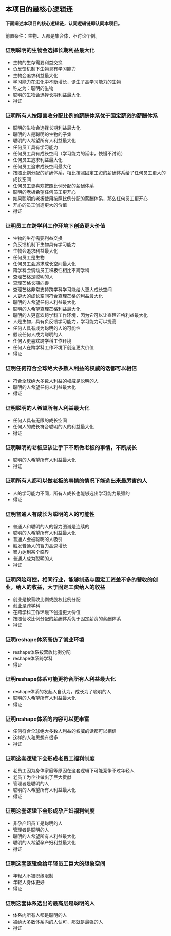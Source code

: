 ## 本项目的最核心逻辑连

#### 下面阐述本项目的核心逻辑链，认同逻辑链即认同本项目。

前置条件：生物、人都是集合体，不讨论个例。

### 证明聪明的生物会选择长期利益最大化
- 生物的生存需要利益交换
- 负反馈机制下生物具有学习能力
- 生物会追求利益最大化
- 学习能力在进化中不断增长，诞生了高学习能力的生物
- 称之为：聪明的生物
- 聪明的生物会选择长期利益最大化
- 得证

### 证明所有人按照营收分配比例的薪酬体系优于固定薪资的薪酬体系
- 聪明的生物会选择长期利益最大化
- 聪明的人是聪明的生物的子集
- 聪明的人希望所有人利益最大化
- 任何员工具有学习能力  
- 任何员工具有成长空间（学习能力的延申，快慢不讨论）
- 任何员工追求利益最大化
- 任何员工追求成长空间最大化  
- 按照比例分配的薪酬体系，相比按照固定工资的薪酬体系给了任何员工更大的成长空间
- 任何员工更喜欢按照比例分配的薪酬体系
- 聪明的老板希望任何员工更开心
- 如果聪明的老板使用按照比例分配的薪酬体系，那么任何员工更开心
- 开心的员工创造更大的价值  
- 得证

### 证明员工在跨学科工作环境下创造更大价值
- 生物的生存需要利益交换
- 负反馈机制下生物具有学习能力
- 生物会追求利益最大化
- 任何员工是生物
- 任何员工会追求成长空间最大化
- 跨学科会调动员工积极性相比不跨学科
- 查理芒格是聪明的人
- 查理芒格长期向善
- 查理芒格非常支持跨学科学习能给人更大成长空间
- 人更大的成长空间符合查理芒格的利益最大化
- 聪明的人希望任何人利益最大化
- 聪明的人希望查理芒格利益最大化  
- 聪明的人更喜欢跨学科工作环境，因为它可以让查理芒格利益最大化
- 人是生物，具有负反馈学习能力，学习能力可以提高  
- 任何人具有成为聪明的人的可能性
- 假设任何人成为聪明的人
- 任何人更喜欢跨学科工作环境
- 任何人在跨学科工作环境下创造更大价值
- 得证

### 证明任何符合全球绝大多数人利益的权威的话都可以相信
- 符合全球绝大多数人利益的权威是聪明的人
- 聪明的人希望任何人利益最大化
- 得证

### 证明聪明的人希望所有人利益最大化
- 任何人具有无限的成长空间
- 任何人的成长符合聪明的人的利益最大化
- 得证
  
### 证明聪明的老板应该让手下不断做老板的事情，不断成长
- 聪明的人希望所有人利益最大化
- 得证
  
### 证明所有人都可以做老板的事情的情况下能选出来最厉害的人
- 人的学习能力不同，所有人成长也能够选出学习能力最强的
- 得证

### 证明普通人有成长为聪明的人的可能性
- 普通人和聪明的人的智力图谱是连续的
- 聪明的人希望所有人利益最大化
- 普通人会被聪明的人吸引
- 触发普通人的智力高速增长  
- 智力达到某个临界  
- 普通人成为聪明的人
- 得证

### 证明风险可控，相同行业，能够制造与固定工资差不多的营收的创业，给人的收益，大于固定工资给人的收益
- 创业是按营收比例或股权比例分配
- 创业是跨学科
- 在跨学科工作环境下创造更大价值
- 按照营收比例分配的薪酬体系优于固定薪资的薪酬体系
- 得证
  
### 证明reshape体系高仿了创业环境
- reshape体系按营收比例分配
- reshape体系跨学科
- 得证

### 证明reshape体系可能更符合所有人利益最大化
- reshape体系的发起人自认为，成长为了聪明的人
- 聪明的人希望所有人利益最大化
- 得证

### 证明reshape体系的内容可以更丰富
- 任何符合全球绝大多数人利益的权威的话都可以相信
- 这样的人和思想有很多
- 得证

### 证明这套逻辑下会形成老员工福利制度
- 老员工因为身体家庭等原因在这套逻辑下可能竞争不过年轻人
- 老员工为企业做出了巨大贡献
- 管理者是聪明的人  
- 聪明的人希望所有人利益最大化
- 得证

### 证明这套逻辑下会形成孕产妇福利制度
- 非孕产妇员工是聪明的人
- 管理者是聪明的人  
- 聪明的人希望所有人利益最大化
- 聪明的人希望孕产妇利益最大化
- 得证

### 证明这套逻辑会给年轻员工巨大的想象空间
- 年轻人不被职级限制
- 年轻人身体更好
- 得证

### 证明这套体系选出的最高层是聪明的人
- 体系内所有人都是聪明的人
- 被绝大多数体系内的人认可，那就是最强的人
- 得证

